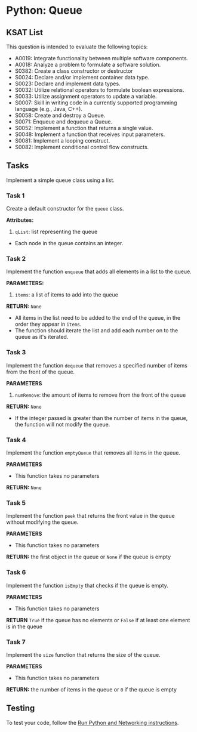 # Python: Queue
## KSAT List
This question is intended to evaluate the following topics:
- A0019: Integrate functionality between multiple software components.
- A0018: Analyze a problem to formulate a software solution.
- S0382: Create a class constructor or destructor
- S0024: Declare and/or implement container data type.
- S0023: Declare and implement data types.
- S0032: Utilize relational operators to formulate boolean expressions.
- S0033: Utilize assignment operators to update a variable.
- S0007: Skill in writing code in a currently supported programming language (e.g., Java, C++).
- S0058: Create and destroy a Queue.
- S0071: Enqueue and dequeue a Queue.
- S0052: Implement a function that returns a single value.
- S0048: Implement a function that receives input parameters.
- S0081: Implement a looping construct.
- S0082: Implement conditional control flow constructs.

## Tasks
Implement a simple queue class using a list. 

### Task 1
Create a default constructor for the `queue` class.

**Attributes:**
1. `qList`: list representing the queue

- Each node in the queue contains an integer.

### Task 2
Implement the function `enqueue` that adds all elements in a list to the queue.

**PARAMETERS:**
1. `items`: a list of items to add into the queue

**RETURN:** `None`

- All items in the list need to be added to the end of the queue, in the order they appear in `items`.
- The function should iterate the list and add each number on to the queue as it's iterated.

### Task 3
Implement the function `dequeue` that removes a specified number of items from the front of the queue.

**PARAMETERS**
1. `numRemove`: the amount of items to remove from the front of the queue

**RETURN:** `None`

- If the integer passed is greater than the number of items in the queue, the function will not modify the queue.

### Task 4
Implement the function `emptyQueue` that removes all items in the queue.

**PARAMETERS**
- This function takes no parameters

**RETURN:** `None`

### Task 5
Implement the function `peek` that returns the front value in the queue without modifying the queue.

**PARAMETERS**
- This function takes no parameters

**RETURN:** the first object in the queue or `None` if the queue is empty
      
### Task 6
Implement the function `isEmpty` that checks if the queue is empty.

**PARAMETERS**
- This function takes no parameters

**RETURN** `True` if the queue has no elements or `False` if at least one element is in the queue

### Task 7
Implement the `size` function that returns the size of the queue.

**PARAMETERS**
- This function takes no parameters

**RETURN:** the number of items in the queue or `0` if the queue is empty

## Testing
To test your code, follow the [Run Python and Networking instructions](https://gitlab.com/90cos/cyv/cyber-capability-developer-ccd/ccd-master-question-file/-/blob/master/performance/exam_files/compile-instructions.md).
